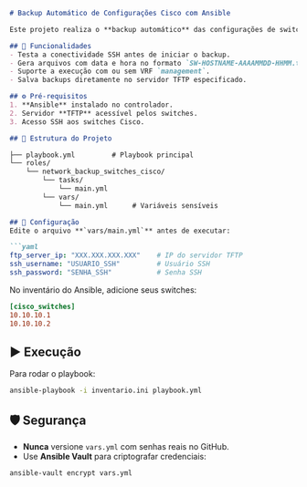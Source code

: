 ```markdown
# Backup Automático de Configurações Cisco com Ansible

Este projeto realiza o **backup automático** das configurações de switches Cisco utilizando o **Ansible** e salvando os arquivos em um servidor **TFTP**.

## 📌 Funcionalidades
- Testa a conectividade SSH antes de iniciar o backup.
- Gera arquivos com data e hora no formato `SW-HOSTNAME-AAAAMMDD-HHMM.txt`.
- Suporte a execução com ou sem VRF `management`.
- Salva backups diretamente no servidor TFTP especificado.

## ⚙️ Pré-requisitos
1. **Ansible** instalado no controlador.
2. Servidor **TFTP** acessível pelos switches.
3. Acesso SSH aos switches Cisco.

## 📂 Estrutura do Projeto

├── playbook.yml         # Playbook principal          
└── roles/
    └── network_backup_switches_cisco/
        └── tasks/
            └── main.yml
        └── vars/
            └── main.yml      # Variáveis sensíveis 

## 🔹 Configuração
Edite o arquivo **`vars/main.yml`** antes de executar:

```yaml
ftp_server_ip: "XXX.XXX.XXX.XXX"    # IP do servidor TFTP
ssh_username: "USUARIO_SSH"         # Usuário SSH
ssh_password: "SENHA_SSH"           # Senha SSH
```

No inventário do Ansible, adicione seus switches:

```ini
[cisco_switches]
10.10.10.1
10.10.10.2
```

## ▶️ Execução
Para rodar o playbook:
```bash
ansible-playbook -i inventario.ini playbook.yml
```

## 🛡️ Segurança
- **Nunca** versione `vars.yml` com senhas reais no GitHub.
- Use **Ansible Vault** para criptografar credenciais:
```bash
ansible-vault encrypt vars.yml
```
